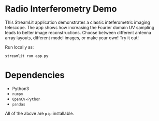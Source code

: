 # Radio Interferometry Demo

This StreamLit application demonstrates a classic inteferometric imaging telescope. The app shows how increasing the Fourier domain UV sampling leads to better image reconstructions. Choose between different antenna array layouts, different model images, or make your own! Try it out!

Run locally as:
```
streamlit run app.py
```

# Dependencies
* Python3
* `numpy`
* `OpenCV-Python`
* `pandas`

All of the above are `pip` installable.